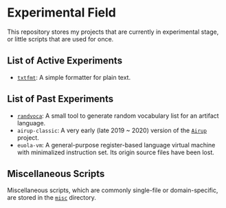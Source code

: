 # Experimental Field
This repository stores my projects that are currently in experimental stage, or little scripts that are used for once.

## List of Active Experiments
 - [`txtfmt`](experiments/txtfmt): A simple formatter for plain text.

## List of Past Experiments
 - [`randvoca`](archive/randvoca): A small tool to generate random vocabulary list for an artifact language.
 - `airup-classic`: A very early \(late 2019 \~ 2020\) version of the [`Airup`](https://github.com/sisungo/airup) project.
 - `euola-vm`: A general-purpose register-based language virtual machine with minimalized instruction set. Its origin
 source files have been lost.

## Miscellaneous Scripts
Miscellaneous scripts, which are commonly single-file or domain-specific, are stored in the [`misc`](misc) directory.
